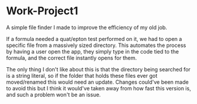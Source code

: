 # Work-Project1

A simple file finder I made to improve the efficiency of my old job.

If a formula needed a quat/epton test performed on it, we had to open a specific file from a massively sized directory. This automates the process by having a user open the app, they simply type in the code tied to the formula, and the correct file instantly opens for them. 

The only thing I don't like about this is that the directory being searched for is a string literal, so if the folder that holds these files ever got moved/renamed this would need an update. Changes could've been made to avoid this but I think it would've taken away from how fast this version is, and such a problem won't be an issue.
